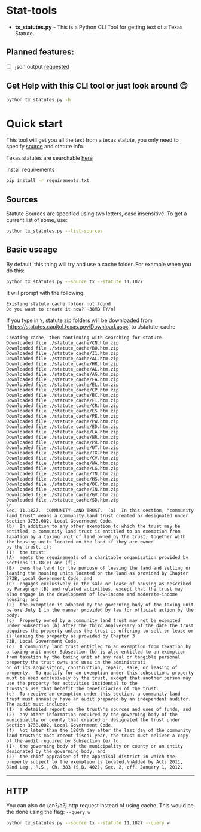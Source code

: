 # Stat-tools
- **tx_statutes.py** - This is a Python CLI Tool for getting text of a Texas Statute.



## Planned features: 

- [ ] json output [requested](https://github.com/pohi-sap/Stat-tools/issues/1)



## Get Help with this CLI tool or just look around 😊
```bash
python tx_statutes.py -h
```



# Quick start
This tool will get you all the text from a texas statute, you only need to specify [source](#sources) and statute info.

Texas statutes are searchable [here](https://statutes.capitol.texas.gov/Index.aspx)

install requirements
```bash
pip install -r requirements.txt
```



## Sources
Statute Sources are specified using two letters, case insensitive.
To get a current list of some, use:
```bash
python tx_statutes.py --list-sources
```



## Basic useage
By default, this thing will try and use a cache folder.
For example when you do this:
```bash
python tx_statutes.py --source tx --statute 11.1827
```
It will prompt with the following:
```text
Existing statute cache folder not found
Do you want to create it now? ~38MB [Y/n]
```
If you type in `Y`, statute zip folders will be downloaded from 'https://statutes.capitol.texas.gov/Download.aspx' to ./statute_cache
```text
Creating cache, then continuing with searching for statute.
Downloaded file ./statute_cache/CN.htm.zip
Downloaded file ./statute_cache/BO.htm.zip
Downloaded file ./statute_cache/I1.htm.zip
Downloaded file ./statute_cache/AL.htm.zip
Downloaded file ./statute_cache/HR.htm.zip
Downloaded file ./statute_cache/AL.htm.zip
Downloaded file ./statute_cache/AG.htm.zip
Downloaded file ./statute_cache/FA.htm.zip
Downloaded file ./statute_cache/EL.htm.zip
Downloaded file ./statute_cache/CP.htm.zip
Downloaded file ./statute_cache/BC.htm.zip
Downloaded file ./statute_cache/FI.htm.zip
Downloaded file ./statute_cache/CR.htm.zip
Downloaded file ./statute_cache/ES.htm.zip
Downloaded file ./statute_cache/PE.htm.zip
Downloaded file ./statute_cache/PW.htm.zip
Downloaded file ./statute_cache/ED.htm.zip
Downloaded file ./statute_cache/LA.htm.zip
Downloaded file ./statute_cache/NR.htm.zip
Downloaded file ./statute_cache/PR.htm.zip
Downloaded file ./statute_cache/UT.htm.zip
Downloaded file ./statute_cache/TX.htm.zip
Downloaded file ./statute_cache/CV.htm.zip
Downloaded file ./statute_cache/WA.htm.zip
Downloaded file ./statute_cache/LG.htm.zip
Downloaded file ./statute_cache/TN.htm.zip
Downloaded file ./statute_cache/HS.htm.zip
Downloaded file ./statute_cache/OC.htm.zip
Downloaded file ./statute_cache/IN.htm.zip
Downloaded file ./statute_cache/GV.htm.zip
Downloaded file ./statute_cache/SD.htm.zip
\n
Sec. 11.1827.  COMMUNITY LAND TRUST.  (a)  In this section, "community land trust" means a community land trust created or designated under Section 373B.002, Local Government Code.
(b)  In addition to any other exemption to which the trust may be entitled, a community land trust is entitled to an exemption from taxation by a taxing unit of land owned by the trust, together with the housing units located on the land if they are owned 
by the trust, if:
(1)  the trust:
(A)  meets the requirements of a charitable organization provided by Sections 11.18(e) and (f);
(B)  owns the land for the purpose of leasing the land and selling or leasing the housing units located on the land as provided by Chapter 373B, Local Government Code; and
(C)  engages exclusively in the sale or lease of housing as described by Paragraph (B) and related activities, except that the trust may also engage in the development of low-income and moderate-income housing; and
(2)  the exemption is adopted by the governing body of the taxing unit before July 1 in the manner provided by law for official action by the body.
(c)  Property owned by a community land trust may not be exempted under Subsection (b) after the third anniversary of the date the trust acquires the property unless the trust is offering to sell or lease or is leasing the property as provided by Chapter 3
73B, Local Government Code.
(d)  A community land trust entitled to an exemption from taxation by a taxing unit under Subsection (b) is also entitled to an exemption from taxation by the taxing unit of any real or tangible personal property the trust owns and uses in the administrati
on of its acquisition, construction, repair, sale, or leasing of property.  To qualify for an exemption under this subsection, property must be used exclusively by the trust, except that another person may use the property for activities incidental to the 
trust\'s use that benefit the beneficiaries of the trust.
(e)  To receive an exemption under this section, a community land trust must annually have an audit prepared by an independent auditor.  The audit must include:
(1)  a detailed report on the trust\'s sources and uses of funds; and
(2)  any other information required by the governing body of the municipality or county that created or designated the trust under Section 373B.002, Local Government Code.
(f)  Not later than the 180th day after the last day of the community land trust\'s most recent fiscal year, the trust must deliver a copy of the audit required by Subsection (e) to:
(1)  the governing body of the municipality or county or an entity designated by the governing body; and
(2)  the chief appraiser of the appraisal district in which the property subject to the exemption is located.\nAdded by Acts 2011, 82nd Leg., R.S., Ch. 383 (S.B. 402), Sec. 2, eff. January 1, 2012.
```

---



## HTTP
You can also do (an?/a?) http request instead of using cache.
This would be the done using the flag: `--query w`
```bash
python tx_statutes.py --source tx --statute 11.1827 --query w
```
